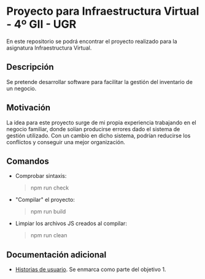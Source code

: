 # Proyecto para Infraestructura Virtual - 4º GII - UGR

En este repositorio se podrá encontrar el proyecto realizado para la asignatura Infraestructura Virtual.

## Descripción

Se pretende desarrollar software para facilitar la gestión del inventario de un negocio.

## Motivación

La idea para este proyecto surge de mi propia experiencia trabajando en el negocio familiar, donde solían
producirse errores dado el sistema de gestión utilizado. Con un cambio en dicho sistema, podrían reducirse
los conflictos y conseguir una mejor organización.

## Comandos

- Comprobar sintaxis:
  > npm run check
- "Compilar" el proyecto:
  > npm run build
- Limpiar los archivos JS creados al compilar:
  > npm run clean

## Documentación adicional

- [Historias de usuario](https://github.com/modejota/StoragIV/blob/main/docs/user_histories.md). Se enmarca como parte del objetivo 1.
